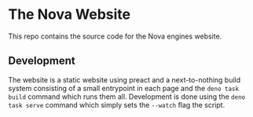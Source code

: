 # The Nova Website

This repo contains the source code for the Nova engines website.

## Development

The website is a static website using preact and a next-to-nothing build system
consisting of a small entrypoint in each page and the `deno task build` command
which runs them all. Development is done using the `deno task serve` command
which simply sets the `--watch` flag the script.
